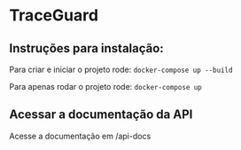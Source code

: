 # TraceGuard

## Instruções para instalação:

Para criar e iniciar o projeto rode: `docker-compose up --build`

Para apenas rodar o projeto rode: `docker-compose up`

## Acessar a documentação da API 

Acesse a documentação em /api-docs
